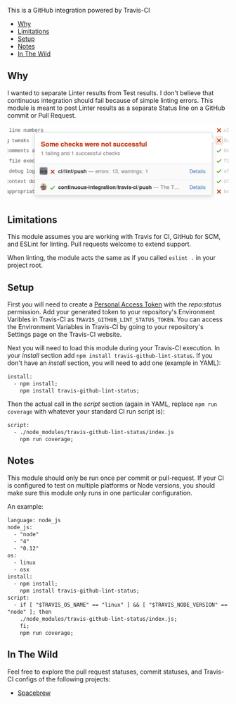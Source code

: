 This is a GitHub integration powered by Travis-CI

* [Why](#why)
* [Limitations](#limitations)
* [Setup](#setup)
* [Notes](#notes)
* [In The Wild](#in-the-wild)

## Why
I wanted to separate Linter results from Test results. 
I don't believe that continuous integration should fail because 
of simple linting errors. 
This module is meant to post Linter results as a separate Status 
line on a GitHub commit or Pull Request.

![Example](example.png)

## Limitations
This module assumes you are working with Travis for CI, 
GitHub for SCM, and ESLint for linting. 
Pull requests welcome to extend support.

When linting, the module acts the same as if you called `eslint .` 
in your project root.

## Setup
First you will need to create a [Personal Access Token][0] with 
the *repo:status* permission. 
Add your generated token to your repository's Environment Varibles 
in Travis-CI as `TRAVIS_GITHUB_LINT_STATUS_TOKEN`. 
You can access the Environment Variables in Travis-CI by going 
to your repository's Settings page on the Travis-CI website.

Next you will need to load this module during your Travis-CI execution. 
In your _install_ section add `npm install travis-github-lint-status`. 
If you don't have an _install_ section, you will need to add one 
(example in YAML):
```
install:
  - npm install;
    npm install travis-github-lint-status;
```

Then the actual call in the _script_ section 
(again in YAML, replace `npm run coverage` with whatever your 
standard CI run script is):
```
script:
  - ./node_modules/travis-github-lint-status/index.js
    npm run coverage;
```

## Notes
This module should only be run once per commit or pull-request.
If your CI is configured to test on multiple platforms or Node versions, 
you should make sure this module only runs in one particular configuration.

An example:
```
language: node_js
node_js:
  - "node"
  - "4"
  - "0.12"
os:
  - linux
  - osx
install:
  - npm install;
    npm install travis-github-lint-status;
script:
  - if [ "$TRAVIS_OS_NAME" == "linux" ] && [ "$TRAVIS_NODE_VERSION" == "node" ]; then
    ./node_modules/travis-github-lint-status/index.js;
    fi;
    npm run coverage;
```

## In The Wild
Feel free to explore the pull request statuses, commit statuses, and
Travis-CI configs of the following projects:

* [Spacebrew][1]


[0]: https://github.com/settings/tokens
[1]: https://github.com/quinkennedy/spacebrew
